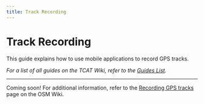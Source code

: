 ```yaml
---
title: Track Recording
---
```


<!-- @format -->

# Track Recording

This guide explains how to use mobile applications to record GPS tracks.

_For a list of all guides on the TCAT Wiki, refer to the [Guides List](index.md)._

---

Coming soon! For additional information, refer to the [Recording GPS tracks](https://wiki.openstreetmap.org/wiki/Recording_GPS_tracks) page on the OSM Wiki.
